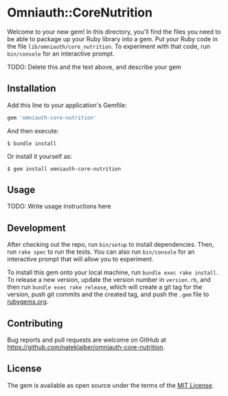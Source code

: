 # Omniauth::CoreNutrition

Welcome to your new gem! In this directory, you'll find the files you need to be able to package up your Ruby library into a gem. Put your Ruby code in the file `lib/omniauth/core_nutrition`. To experiment with that code, run `bin/console` for an interactive prompt.

TODO: Delete this and the text above, and describe your gem

## Installation

Add this line to your application's Gemfile:

```ruby
gem 'omniauth-core-nutrition'
```

And then execute:

    $ bundle install

Or install it yourself as:

    $ gem install omniauth-core-nutrition

## Usage

TODO: Write usage instructions here

## Development

After checking out the repo, run `bin/setup` to install dependencies. Then, run `rake spec` to run the tests. You can also run `bin/console` for an interactive prompt that will allow you to experiment.

To install this gem onto your local machine, run `bundle exec rake install`. To release a new version, update the version number in `version.rb`, and then run `bundle exec rake release`, which will create a git tag for the version, push git commits and the created tag, and push the `.gem` file to [rubygems.org](https://rubygems.org).

## Contributing

Bug reports and pull requests are welcome on GitHub at https://github.com/nateklaiber/omniauth-core-nutrition.

## License

The gem is available as open source under the terms of the [MIT License](https://opensource.org/licenses/MIT).

